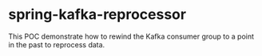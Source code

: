 # spring-kafka-reprocessor
This POC demonstrate how to rewind the Kafka consumer group to a point in the past to reprocess data.
